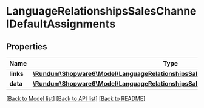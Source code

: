 # LanguageRelationshipsSalesChannelDefaultAssignments

## Properties
Name | Type | Description | Notes
------------ | ------------- | ------------- | -------------
**links** | [**\Rundum\Shopware6\Model\LanguageRelationshipsSalesChannelDefaultAssignmentsLinks**](LanguageRelationshipsSalesChannelDefaultAssignmentsLinks.md) |  | [optional] 
**data** | [**\Rundum\Shopware6\Model\LanguageRelationshipsSalesChannelDefaultAssignmentsData[]**](LanguageRelationshipsSalesChannelDefaultAssignmentsData.md) |  | [optional] 

[[Back to Model list]](../../README.md#documentation-for-models) [[Back to API list]](../../README.md#documentation-for-api-endpoints) [[Back to README]](../../README.md)


